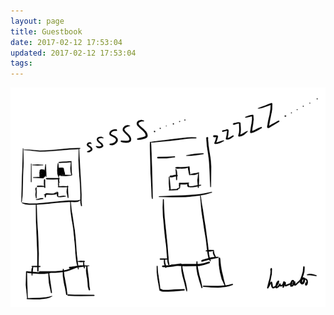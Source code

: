 ```yaml
---
layout: page
title: Guestbook
date: 2017-02-12 17:53:04
updated: 2017-02-12 17:53:04
tags:
---
```


![](/uploads/2017/02/20170212001.png)
